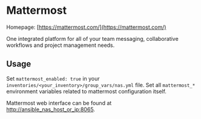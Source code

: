 # Mattermost

Homepage: [https://mattermost.com/](https://mattermost.com/)

One integrated platform for all of your team messaging, collaborative workflows and project management needs.

## Usage

Set `mattermost_enabled: true` in your `inventories/<your_inventory>/group_vars/nas.yml` file.
Set all `mattermost_*` environment variables related to mattermost configuration itself.

Mattermost web interface can be found at [http://ansible_nas_host_or_ip:8065](http://ansible_nas_host_or_ip:8065).
